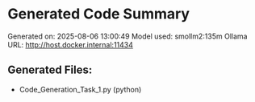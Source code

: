 # Generated Code Summary

Generated on: 2025-08-06 13:00:49
Model used: smollm2:135m
Ollama URL: http://host.docker.internal:11434

## Generated Files:
- Code_Generation_Task_1.py (python)
